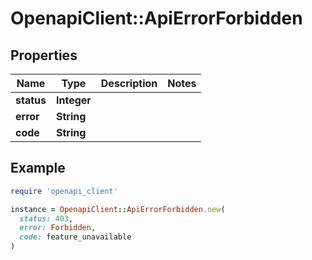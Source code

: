 # OpenapiClient::ApiErrorForbidden

## Properties

| Name | Type | Description | Notes |
| ---- | ---- | ----------- | ----- |
| **status** | **Integer** |  |  |
| **error** | **String** |  |  |
| **code** | **String** |  |  |

## Example

```ruby
require 'openapi_client'

instance = OpenapiClient::ApiErrorForbidden.new(
  status: 403,
  error: Forbidden,
  code: feature_unavailable
)
```

